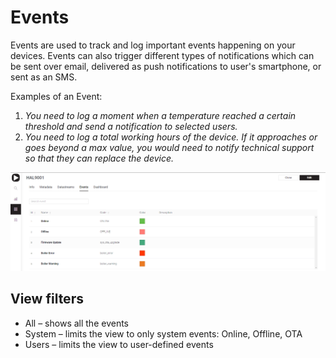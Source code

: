 # Events

Events are used to track and log important events happening on your devices. Events can also trigger different types of notifications which can be sent over email, delivered as push notifications to user's smartphone, or sent as an SMS.

Examples of an Event: 

1. _You need to log a moment when a temperature reached a certain threshold and send a notification to selected users._
2. _You need to log a total working hours of the device. If it approaches or goes beyond a max value, you would need to notify technical support so that they can replace the device._ 

![!update this pic after improvements made](../../../.gitbook/assets/events.png)

## View filters

* All – shows all the events
* System – limits the view to only system events: Online, Offline, OTA
* Users – limits the view to user-defined events





